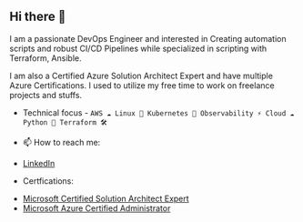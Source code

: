 ## Hi there 👋

I am a passionate DevOps Engineer and interested in Creating automation scripts and robust CI/CD Pipelines while specialized in scripting with Terraform, Ansible.

I am also a Certified Azure Solution Architect Expert and have multiple Azure Certifications. I used to utilize my free time to work on freelance projects and stuffs.

- Technical focus - `AWS ☁️ Linux 🐧 Kubernetes 🐳 Observability ⚡ Cloud ☁️ Python 🐍 Terraform 🛠️`

- 📫 How to reach me: 
* [LinkedIn](https://www.linkedin.com/in/d4rrck-h09)

- Certfications: 
* [Microsoft Certified Solution Architect Expert](https://www.credly.com/earner/earned/badge/a8a52007-ec38-476a-9c27-dba57a43ec2d) 
* [Microsoft Azure Certified Administrator](https://www.credly.com/earner/earned/badge/66ba830f-a224-493b-ade8-d6c327fc3529)
